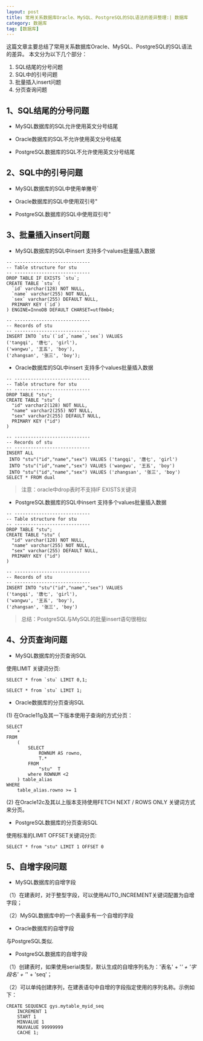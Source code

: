 ```yaml
---
layout: post
title: 常用关系数据库Oracle、MySQL、PostgreSQL的SQL语法的差异整理:| 数据库
category: 数据库
tag: [数据库]
---
```


这篇文章主要总结了常用关系数据库Oracle、MySQL、PostgreSQL的SQL语法的差异。
本文分为以下几个部分：
1. SQL结尾的分号问题
2. SQL中的引号问题
3. 批量插入insert问题
4. 分页查询问题

## 1、SQL结尾的分号问题

- MySQL数据库的SQL允许使用英文分号结尾

- Oracle数据库的SQL不允许使用英文分号结尾

- PostgreSQL数据库的SQL不允许使用英文分号结尾

## 2、SQL中的引号问题

- MySQL数据库的SQL中使用单撇号`

- Oracle数据库的SQL中使用双引号"

- PostgreSQL数据库的SQL中使用双引号"

## 3、批量插入insert问题

- MySQL数据库的SQL中insert 支持多个values批量插入数据

```
-- ----------------------------
-- Table structure for stu
-- ----------------------------
DROP TABLE IF EXISTS `stu`;
CREATE TABLE `stu` (
  `id` varchar(128) NOT NULL,
  `name` varchar(255) NOT NULL,
  `sex` varchar(255) DEFAULT NULL,
  PRIMARY KEY (`id`)
) ENGINE=InnoDB DEFAULT CHARSET=utf8mb4;

-- ----------------------------
-- Records of stu
-- ----------------------------
INSERT INTO `stu`(`id`,`name`,`sex`) VALUES 
('tangqi', '唐七', 'girl'),
('wangwu', '王五', 'boy'),
('zhangsan', '张三', 'boy');
```

- Oracle数据库的SQL中insert 支持多个values批量插入数据

```
-- ----------------------------
-- Table structure for stu
-- ----------------------------
DROP TABLE "stu";
CREATE TABLE "stu" (
  "id" varchar2(128) NOT NULL,
  "name" varchar2(255) NOT NULL,
  "sex" varchar2(255) DEFAULT NULL,
  PRIMARY KEY ("id")
) 

-- ----------------------------
-- Records of stu
-- ----------------------------
INSERT ALL
 INTO "stu"("id","name","sex") VALUES ('tangqi', '唐七', 'girl')
 INTO "stu"("id","name","sex") VALUES ('wangwu', '王五', 'boy')
 INTO "stu"("id","name","sex") VALUES ('zhangsan', '张三', 'boy')
SELECT * FROM dual 
```

> 注意：oracle中drop表时不支持IF EXISTS关键词

- PostgreSQL数据库的SQL中insert 支持多个values批量插入数据

```
-- ----------------------------
-- Table structure for stu
-- ----------------------------
DROP TABLE "stu";
CREATE TABLE "stu" (
  "id" varchar(128) NOT NULL,
  "name" varchar(255) NOT NULL,
  "sex" varchar(255) DEFAULT NULL,
  PRIMARY KEY ("id")
) 

-- ----------------------------
-- Records of stu
-- ----------------------------
INSERT INTO "stu"("id","name","sex") VALUES 
('tangqi', '唐七', 'girl'),
('wangwu', '王五', 'boy'),
('zhangsan', '张三', 'boy')
```

> 总结：PostgreSQL与MySQL的批量insert语句很相似

## 4、分页查询问题

- MySQL数据库的分页查询SQL

使用LIMIT 关键词分页:

```
SELECT * from `stu` LIMIT 0,1;

SELECT * from `stu` LIMIT 1;
```

- Oracle数据库的分页查询SQL

(1) 在Oracle11g及其一下版本使用子查询的方式分页：

```
SELECT
	*
FROM
	(
		SELECT
			ROWNUM AS rowno,
			T.*
		FROM
			"stu"  T
		where ROWNUM <2
	) table_alias
WHERE
	table_alias.rowno >= 1
```

(2) 在Oracle12c及其以上版本支持使用FETCH NEXT / ROWS ONLY 关键词方式来分页。

- PostgreSQL数据库的分页查询SQL

使用标准的LIMIT OFFSET关键词分页:

```
SELECT * from "stu" LIMIT 1 OFFSET 0
```

## 5、自增字段问题

- MySQL数据库的自增字段

（1）在建表时，对于整型字段，可以使用AUTO_INCREMENT关键词配置为自增字段；

（2）MySQL数据库中的一个表最多有一个自增的字段

- Oracle数据库的自增字段

与PostgreSQL类似.

- PostgreSQL数据库的自增字段

（1）创建表时，如果使用serial类型，默认生成的自增序列名为：'表名' + '_' + '字段名' + '_' + 'seq'；

（2）可以单纯创建序列，在建表语句中自增的字段指定使用的序列名称。示例如下：

```
CREATE SEQUENCE gys.mytable_myid_seq
    INCREMENT 1
    START 1
    MINVALUE 1
    MAXVALUE 99999999
    CACHE 1;
```
 
